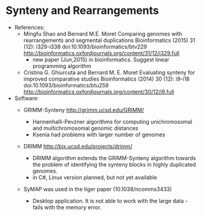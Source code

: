 # Synteny and Rearrangements
* References:
  - Mingfu Shao and Bernard M.E. Moret 
    Comparing genomes with rearrangements and segmental duplications
    Bioinformatics (2015) 31 (12): i329-i338 doi:10.1093/bioinformatics/btv229 
    http://bioinformatics.oxfordjournals.org/content/31/12/i329.full
    - new paper (Jun,2015) in bioinformatics. Suggest linear programming algorithm
  - Cristina G. Ghiurcuta and Bernard M. E. Moret
    Evaluating synteny for improved comparative studies
    Bioinformatics (2014) 30 (12): i9-i18 doi:10.1093/bioinformatics/btu259 
    http://bioinformatics.oxfordjournals.org/content/30/12/i9.full
* Software:
  - GRIMM-Synteny http://grimm.ucsd.edu/GRIMM/
    - Hannenhalli-Pevzner algorithms for computing unichromosomal and multichromosomal genomic distances
    - Ksenia had problems with larger number of genomes
  - DRIMM http://bix.ucsd.edu/projects/drimm/
    - DRIMM algorithm extends the GRIMM-Synteny algorithm towards the problem of identifying the synteny blocks in highly duplicated genomes.
    - in C#, Linux version planned, but not yet available
    
  - SyMAP was used in the tiger paper (10.1038/ncomms3433)
    - Desktop application. It is not able to work with the large data - fails with the memory error. 
